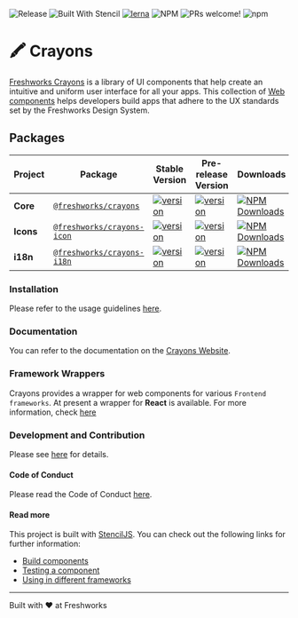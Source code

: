 
![Release](https://github.com/freshworks/crayons/workflows/Release/badge.svg) ![Built With Stencil](https://img.shields.io/badge/-Built%20With%20Stencil-16161d.svg?logo=data%3Aimage%2Fsvg%2Bxml%3Bbase64%2CPD94bWwgdmVyc2lvbj0iMS4wIiBlbmNvZGluZz0idXRmLTgiPz4KPCEtLSBHZW5lcmF0b3I6IEFkb2JlIElsbHVzdHJhdG9yIDE5LjIuMSwgU1ZHIEV4cG9ydCBQbHVnLUluIC4gU1ZHIFZlcnNpb246IDYuMDAgQnVpbGQgMCkgIC0tPgo8c3ZnIHZlcnNpb249IjEuMSIgaWQ9IkxheWVyXzEiIHhtbG5zPSJodHRwOi8vd3d3LnczLm9yZy8yMDAwL3N2ZyIgeG1sbnM6eGxpbms9Imh0dHA6Ly93d3cudzMub3JnLzE5OTkveGxpbmsiIHg9IjBweCIgeT0iMHB4IgoJIHZpZXdCb3g9IjAgMCA1MTIgNTEyIiBzdHlsZT0iZW5hYmxlLWJhY2tncm91bmQ6bmV3IDAgMCA1MTIgNTEyOyIgeG1sOnNwYWNlPSJwcmVzZXJ2ZSI%2BCjxzdHlsZSB0eXBlPSJ0ZXh0L2NzcyI%2BCgkuc3Qwe2ZpbGw6I0ZGRkZGRjt9Cjwvc3R5bGU%2BCjxwYXRoIGNsYXNzPSJzdDAiIGQ9Ik00MjQuNywzNzMuOWMwLDM3LjYtNTUuMSw2OC42LTkyLjcsNjguNkgxODAuNGMtMzcuOSwwLTkyLjctMzAuNy05Mi43LTY4LjZ2LTMuNmgzMzYuOVYzNzMuOXoiLz4KPHBhdGggY2xhc3M9InN0MCIgZD0iTTQyNC43LDI5Mi4xSDE4MC40Yy0zNy42LDAtOTIuNy0zMS05Mi43LTY4LjZ2LTMuNkgzMzJjMzcuNiwwLDkyLjcsMzEsOTIuNyw2OC42VjI5Mi4xeiIvPgo8cGF0aCBjbGFzcz0ic3QwIiBkPSJNNDI0LjcsMTQxLjdIODcuN3YtMy42YzAtMzcuNiw1NC44LTY4LjYsOTIuNy02OC42SDMzMmMzNy45LDAsOTIuNywzMC43LDkyLjcsNjguNlYxNDEuN3oiLz4KPC9zdmc%2BCg%3D%3D&colorA=16161d&style=flat-square) [![lerna](https://img.shields.io/badge/maintained%20with-lerna-cc00ff.svg)](https://lerna.js.org/) ![NPM](https://img.shields.io/npm/l/@freshworks/crayons) ![PRs welcome!](https://img.shields.io/badge/PRs-welcome-brightgreen.svg) ![npm](https://img.shields.io/npm/dm/@freshworks/crayons.svg)


# 🖍️ Crayons
[Freshworks Crayons](https://crayons.freshworks.com) is a library of UI components that help create an intuitive and uniform user interface for all your apps. This collection of [Web components](https://developer.mozilla.org/en-US/docs/Web/Web_Components) helps developers build apps that adhere to the UX standards set by the Freshworks Design System.

## Packages

| Project | Package | Stable Version | Pre-release Version | Downloads| Links |
| ------- | ------- | ------- | -------- | -------- |:-----:|
| **Core** | [`@freshworks/crayons`](https://www.npmjs.com/package/@freshworks/crayons) | [![version](https://img.shields.io/npm/v/@freshworks/crayons/latest.svg)](https://www.npmjs.com/package/@freshworks/crayons) | [![version](https://img.shields.io/npm/v/@freshworks/crayons/next.svg)](https://www.npmjs.com/package/@freshworks/crayons) | <a href="https://www.npmjs.com/package/@freshworks/crayons" target="_blank"><img src="https://img.shields.io/npm/dm/@freshworks/crayons.svg" alt="NPM Downloads" /></a> | [`README.md`](packages/crayons-core/README.md)
| **Icons** | [`@freshworks/crayons-icon`](https://www.npmjs.com/package/@freshworks/crayons-icon) | [![version](https://img.shields.io/npm/v/@freshworks/crayons-icon/latest.svg)](https://www.npmjs.com/package/@freshworks/crayons-icon) | [![version](https://img.shields.io/npm/v/@freshworks/crayons-icon/next.svg)](https://www.npmjs.com/package/@freshworks/crayons-icon) | <a href="https://www.npmjs.com/package/@freshworks/crayons-icon" target="_blank"><img src="https://img.shields.io/npm/dm/@freshworks/crayons-icon.svg" alt="NPM Downloads" /></a> | [`README.md`](packages/crayons-icon/README.md)
| **i18n** | [`@freshworks/crayons-i18n`](https://www.npmjs.com/package/@freshworks/crayons-i18n) | [![version](https://img.shields.io/npm/v/@freshworks/crayons-i18n/latest.svg)](https://www.npmjs.com/package/@freshworks/crayons-i18n) | [![version](https://img.shields.io/npm/v/@freshworks/crayons-i18n/next.svg)](https://www.npmjs.com/package/@freshworks/crayons-i18n) | <a href="https://www.npmjs.com/package/@freshworks/crayons-i18n" target="_blank"><img src="https://img.shields.io/npm/dm/@freshworks/crayons-i18n.svg" alt="NPM Downloads" /></a> | [`README.md`](packages/crayons-i18n/README.md)

### Installation

Please refer to the usage guidelines [here](https://crayons.freshworks.com/components).

### Documentation

You can refer to the documentation on the [Crayons Website](https://crayons.freshworks.com).


### Framework Wrappers

Crayons provides a wrapper for web components for various `Frontend frameworks`. At present a wrapper for **React** is available. For more information, check [here](https://crayons.freshworks.com/frameworks/react)


### Development and Contribution

 Please see [here](CONTRIBUTING.md#setup-the-local-environment) for details. 

#### Code of Conduct

Please read the Code of Conduct [here](CODE_OF_CONDUCT.md).


#### Read more

This project is built with [StencilJS](https://stenciljs.com/). You can check out the following links for further information:

- [Build components](https://stenciljs.com/docs/decorators)
- [Testing a component](https://stenciljs.com/docs/testing-overview) 
- [Using in different frameworks](https://stenciljs.com/docs/overview)

----------------------------------------------

Built with ❤ at Freshworks